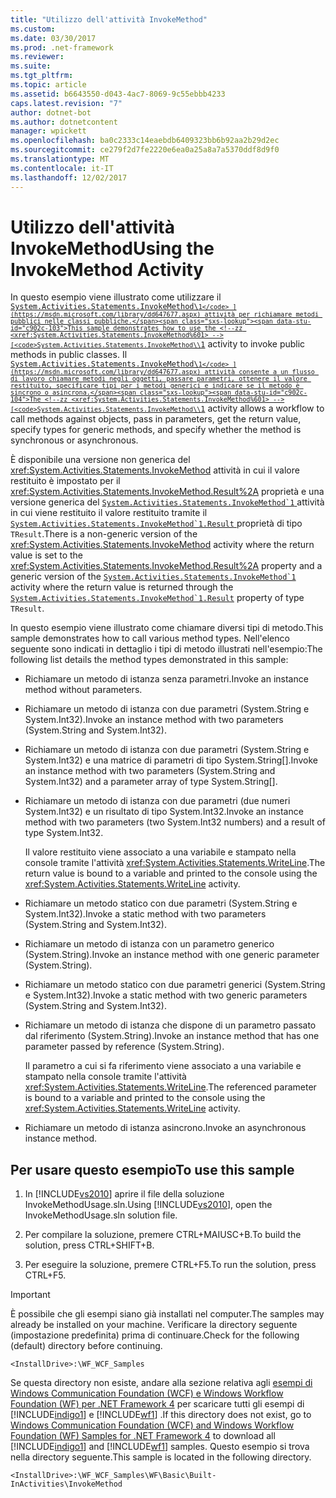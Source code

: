 ```yaml
---
title: "Utilizzo dell'attività InvokeMethod"
ms.custom: 
ms.date: 03/30/2017
ms.prod: .net-framework
ms.reviewer: 
ms.suite: 
ms.tgt_pltfrm: 
ms.topic: article
ms.assetid: b6643550-d043-4ac7-8069-9c55ebbb4233
caps.latest.revision: "7"
author: dotnet-bot
ms.author: dotnetcontent
manager: wpickett
ms.openlocfilehash: ba0c2333c14eaebdb6409323bb6b92aa2b29d2ec
ms.sourcegitcommit: ce279f2d7fe2220e6ea0a25a8a7a5370ddf8d9f0
ms.translationtype: MT
ms.contentlocale: it-IT
ms.lasthandoff: 12/02/2017
---
```

# <a name="using-the-invokemethod-activity"></a><span data-ttu-id="c902c-102">Utilizzo dell'attività InvokeMethod</span><span class="sxs-lookup"><span data-stu-id="c902c-102">Using the InvokeMethod Activity</span></span>
<span data-ttu-id="c902c-103">In questo esempio viene illustrato come utilizzare il <!--zz <xref:System.Activities.Statements.InvokeMethod%601> --> [ <code>System.Activities.Statements.InvokeMethod\\`1</code> ](https://msdn.microsoft.com/library/dd647677.aspx) attività per richiamare metodi pubblici nelle classi pubbliche.</span><span class="sxs-lookup"><span data-stu-id="c902c-103">This sample demonstrates how to use the <!--zz <xref:System.Activities.Statements.InvokeMethod%601> -->[<code>System.Activities.Statements.InvokeMethod\\`1</code>](https://msdn.microsoft.com/library/dd647677.aspx) activity to invoke public methods in public classes.</span></span> <span data-ttu-id="c902c-104">Il <!--zz <xref:System.Activities.Statements.InvokeMethod%601> --> [ <code>System.Activities.Statements.InvokeMethod\\`1</code> ](https://msdn.microsoft.com/library/dd647677.aspx) attività consente a un flusso di lavoro chiamare metodi negli oggetti, passare parametri, ottenere il valore restituito, specificare tipi per i metodi generici e indicare se il metodo è sincrono o asincrona.</span><span class="sxs-lookup"><span data-stu-id="c902c-104">The <!--zz <xref:System.Activities.Statements.InvokeMethod%601> -->[<code>System.Activities.Statements.InvokeMethod\\`1</code>](https://msdn.microsoft.com/library/dd647677.aspx) activity allows a workflow to call methods against objects, pass in parameters, get the return value, specify types for generic methods, and specify whether the method is synchronous or asynchronous.</span></span> 
  
<span data-ttu-id="c902c-105">È disponibile una versione non generica del <xref:System.Activities.Statements.InvokeMethod> attività in cui il valore restituito è impostato per il <xref:System.Activities.Statements.InvokeMethod.Result%2A> proprietà e una versione generica del <!--zz <xref:System.Activities.Statements.InvokeMethod%601> --> [ <code>System.Activities.Statements.InvokeMethod\`1</code> ](https://msdn.microsoft.com/library/dd647677.aspx) attività in cui viene restituito il valore restituito tramite il <!--zz <xref:System.Activities.Statements.InvokeMethod.Result%601.Result%2A> --> [ <code>System.Activities.Statements.InvokeMethod\`1.Result</code> ](https://msdn.microsoft.com/library/dd987724.aspx) proprietà di tipo `TResult`.</span><span class="sxs-lookup"><span data-stu-id="c902c-105">There is a non-generic version of the <xref:System.Activities.Statements.InvokeMethod> activity where the return value is set to the <xref:System.Activities.Statements.InvokeMethod.Result%2A> property and a generic version of the <!--zz <xref:System.Activities.Statements.InvokeMethod%601> -->[<code>System.Activities.Statements.InvokeMethod\`1</code>](https://msdn.microsoft.com/library/dd647677.aspx) activity where the return value is returned through the <!--zz <xref:System.Activities.Statements.InvokeMethod.Result%601.Result%2A> -->[<code>System.Activities.Statements.InvokeMethod\`1.Result</code>](https://msdn.microsoft.com/library/dd987724.aspx) property of type `TResult`.</span></span> 
  
 <span data-ttu-id="c902c-106">In questo esempio viene illustrato come chiamare diversi tipi di metodo.</span><span class="sxs-lookup"><span data-stu-id="c902c-106">This sample demonstrates how to call various method types.</span></span> <span data-ttu-id="c902c-107">Nell'elenco seguente sono indicati in dettaglio i tipi di metodo illustrati nell'esempio:</span><span class="sxs-lookup"><span data-stu-id="c902c-107">The following list details the method types demonstrated in this sample:</span></span>  
  
-   <span data-ttu-id="c902c-108">Richiamare un metodo di istanza senza parametri.</span><span class="sxs-lookup"><span data-stu-id="c902c-108">Invoke an instance method without parameters.</span></span>  
  
-   <span data-ttu-id="c902c-109">Richiamare un metodo di istanza con due parametri (System.String e System.Int32).</span><span class="sxs-lookup"><span data-stu-id="c902c-109">Invoke an instance method with two parameters (System.String and System.Int32).</span></span>  
  
-   <span data-ttu-id="c902c-110">Richiamare un metodo di istanza con due parametri (System.String e System.Int32) e una matrice di parametri di tipo System.String[].</span><span class="sxs-lookup"><span data-stu-id="c902c-110">Invoke an instance method with two parameters (System.String and System.Int32) and a parameter array of type System.String[].</span></span>  
  
-   <span data-ttu-id="c902c-111">Richiamare un metodo di istanza con due parametri (due numeri System.Int32) e un risultato di tipo System.Int32.</span><span class="sxs-lookup"><span data-stu-id="c902c-111">Invoke an instance method with two parameters (two System.Int32 numbers) and a result of type System.Int32.</span></span>  
  
     <span data-ttu-id="c902c-112">Il valore restituito viene associato a una variabile e stampato nella console tramite l'attività <xref:System.Activities.Statements.WriteLine>.</span><span class="sxs-lookup"><span data-stu-id="c902c-112">The return value is bound to a variable and printed to the console using the <xref:System.Activities.Statements.WriteLine> activity.</span></span>  
  
-   <span data-ttu-id="c902c-113">Richiamare un metodo statico con due parametri (System.String e System.Int32).</span><span class="sxs-lookup"><span data-stu-id="c902c-113">Invoke a static method with two parameters (System.String and System.Int32).</span></span>  
  
-   <span data-ttu-id="c902c-114">Richiamare un metodo di istanza con un parametro generico (System.String).</span><span class="sxs-lookup"><span data-stu-id="c902c-114">Invoke an instance method with one generic parameter (System.String).</span></span>  
  
-   <span data-ttu-id="c902c-115">Richiamare un metodo statico con due parametri generici (System.String e System.Int32).</span><span class="sxs-lookup"><span data-stu-id="c902c-115">Invoke a static method with two generic parameters (System.String and System.Int32).</span></span>  
  
-   <span data-ttu-id="c902c-116">Richiamare un metodo di istanza che dispone di un parametro passato dal riferimento (System.String).</span><span class="sxs-lookup"><span data-stu-id="c902c-116">Invoke an instance method that has one parameter passed by reference (System.String).</span></span>  
  
     <span data-ttu-id="c902c-117">Il parametro a cui si fa riferimento viene associato a una variabile e stampato nella console tramite l'attività <xref:System.Activities.Statements.WriteLine>.</span><span class="sxs-lookup"><span data-stu-id="c902c-117">The referenced parameter is bound to a variable and printed to the console using the <xref:System.Activities.Statements.WriteLine> activity.</span></span>  
  
-   <span data-ttu-id="c902c-118">Richiamare un metodo di istanza asincrono.</span><span class="sxs-lookup"><span data-stu-id="c902c-118">Invoke an asynchronous instance method.</span></span>  
  
## <a name="to-use-this-sample"></a><span data-ttu-id="c902c-119">Per usare questo esempio</span><span class="sxs-lookup"><span data-stu-id="c902c-119">To use this sample</span></span>  
  
1.  <span data-ttu-id="c902c-120">In [!INCLUDE[vs2010](../../../../includes/vs2010-md.md)] aprire il file della soluzione InvokeMethodUsage.sln.</span><span class="sxs-lookup"><span data-stu-id="c902c-120">Using [!INCLUDE[vs2010](../../../../includes/vs2010-md.md)], open the InvokeMethodUsage.sln solution file.</span></span>  
  
2.  <span data-ttu-id="c902c-121">Per compilare la soluzione, premere CTRL+MAIUSC+B.</span><span class="sxs-lookup"><span data-stu-id="c902c-121">To build the solution, press CTRL+SHIFT+B.</span></span>  
  
3.  <span data-ttu-id="c902c-122">Per eseguire la soluzione, premere CTRL+F5.</span><span class="sxs-lookup"><span data-stu-id="c902c-122">To run the solution, press CTRL+F5.</span></span>  
  
> [!IMPORTANT]
>  <span data-ttu-id="c902c-123">È possibile che gli esempi siano già installati nel computer.</span><span class="sxs-lookup"><span data-stu-id="c902c-123">The samples may already be installed on your machine.</span></span> <span data-ttu-id="c902c-124">Verificare la directory seguente (impostazione predefinita) prima di continuare.</span><span class="sxs-lookup"><span data-stu-id="c902c-124">Check for the following (default) directory before continuing.</span></span>  
>   
>  `<InstallDrive>:\WF_WCF_Samples`  
>   
>  <span data-ttu-id="c902c-125">Se questa directory non esiste, andare alla sezione relativa agli [esempi di Windows Communication Foundation (WCF) e Windows Workflow Foundation (WF) per .NET Framework 4](http://go.microsoft.com/fwlink/?LinkId=150780) per scaricare tutti gli esempi di [!INCLUDE[indigo1](../../../../includes/indigo1-md.md)] e [!INCLUDE[wf1](../../../../includes/wf1-md.md)] .</span><span class="sxs-lookup"><span data-stu-id="c902c-125">If this directory does not exist, go to [Windows Communication Foundation (WCF) and Windows Workflow Foundation (WF) Samples for .NET Framework 4](http://go.microsoft.com/fwlink/?LinkId=150780) to download all [!INCLUDE[indigo1](../../../../includes/indigo1-md.md)] and [!INCLUDE[wf1](../../../../includes/wf1-md.md)] samples.</span></span> <span data-ttu-id="c902c-126">Questo esempio si trova nella directory seguente.</span><span class="sxs-lookup"><span data-stu-id="c902c-126">This sample is located in the following directory.</span></span>  
>   
>  `<InstallDrive>:\WF_WCF_Samples\WF\Basic\Built-InActivities\InvokeMethod`